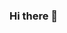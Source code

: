 ### Hi there 👋

<!--
**Deebo69420000/Deebo69420000** is a ✨ _special_ ✨ repository because its `README.md` (this file) appears on your GitHub profile.

Here are some ideas to get you started:

- 🔭 I’m currently working on ...
- 🌱 I’m currently learning ...
- 👯 I’m looking to collaborate on ...
- 🤔 I’m looking for hel
https://github.com/Deebo69420000/Deebo69420000.gitp with ...
- 💬 Ask me about ...
- 📫 How to reach me: ...
- 😄 Pronouns: ...
- ⚡ Fun fact: ...
-->
